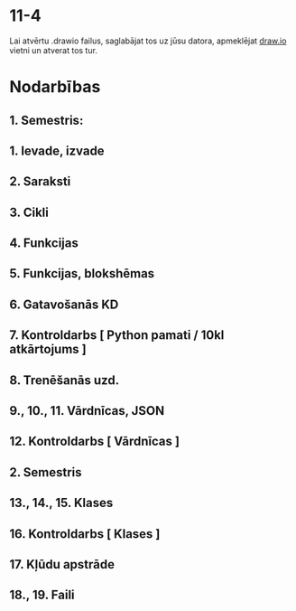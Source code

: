 11-4
===

Lai atvērtu .drawio failus, saglabājat tos uz jūsu datora, apmeklējat [draw.io](https://app.diagrams.net/) vietni un atverat tos tur.

# Nodarbības
## 1. Semestris: 
## 1. Ievade, izvade
## 2. Saraksti
## 3. Cikli
## 4. Funkcijas
## 5. Funkcijas, blokshēmas
## 6. Gatavošanās KD
## 7. Kontroldarbs [ Python pamati / 10kl atkārtojums ]
## 8. Trenēšanās uzd.
## 9., 10., 11. Vārdnīcas, JSON
## 12. Kontroldarbs [ Vārdnīcas ]
## 2. Semestris
## 13., 14., 15. Klases
## 16. Kontroldarbs [ Klases ]
## 17. Kļūdu apstrāde
## 18., 19. Faili